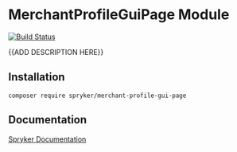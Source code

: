# MerchantProfileGuiPage Module
[![Build Status](https://travis-ci.org/spryker/merchant-profile-gui-page.svg)](https://travis-ci.org/spryker/merchant-profile-gui-page)

{{ADD DESCRIPTION HERE}}

## Installation

```
composer require spryker/merchant-profile-gui-page
```

## Documentation

[Spryker Documentation](https://documentation.spryker.com/module_guide/overview.htm)
